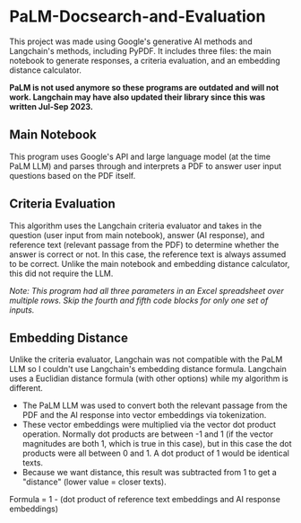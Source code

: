 # PaLM-Docsearch-and-Evaluation
This project was made using Google's generative AI methods and Langchain's methods, including PyPDF.
It includes three files: the main notebook to generate responses, a criteria evaluation, and an embedding distance calculator.

**PaLM is not used anymore so these programs are outdated and will not work. Langchain may have also updated their library since this was written Jul-Sep 2023.**

## Main Notebook
This program uses Google's API and large language model (at the time PaLM LLM) and parses through and interprets a PDF to answer user input questions based on the PDF itself.

## Criteria Evaluation
This algorithm uses the Langchain criteria evaluator and takes in the question (user input from main notebook), answer (AI response), and reference text (relevant passage from the PDF) to determine whether the answer is correct or not.
In this case, the reference text is always assumed to be correct. Unlike the main notebook and embedding distance calculator, this did not require the LLM.

_Note: This program had all three parameters in an Excel spreadsheet over multiple rows. Skip the fourth and fifth code blocks for only one set of inputs._

## Embedding Distance
Unlike the criteria evaluator, Langchain was not compatible with the PaLM LLM so I couldn't use Langchain's embedding distance formula. Langchain uses a Euclidian distance formula (with other options) while my algorithm is different.

- The PaLM LLM was used to convert both the relevant passage from the PDF and the AI response into vector embeddings via tokenization.
- These vector embeddings were multiplied via the vector dot product operation. Normally dot products are between -1 and 1 (if the vector magnitudes are both 1, which is true in this case), but in this case the dot products were all between 0 and 1. A dot product of 1 would be identical texts.
- Because we want distance, this result was subtracted from 1 to get a "distance" (lower value = closer texts).

Formula = 1 - (dot product of reference text embeddings and AI response embeddings)
